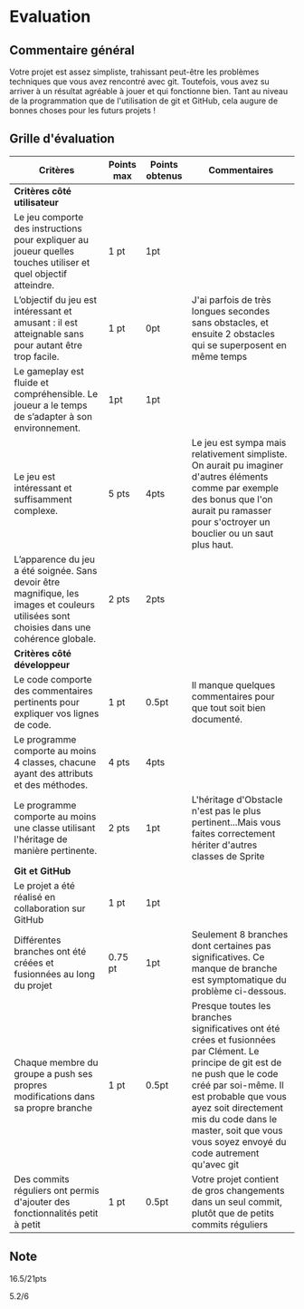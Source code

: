 # Evaluation
## Commentaire général
Votre projet est assez simpliste, trahissant peut-être les problèmes techniques que vous avez rencontré avec git. Toutefois, vous avez su arriver à un résultat agréable à jouer et qui fonctionne bien. Tant au niveau de la programmation que de l'utilisation de git et GitHub, cela augure de bonnes choses pour les futurs projets !
## Grille d'évaluation
| Critères                           | Points max | Points obtenus | Commentaires |
|-------------------------------------|------------|----------------|--------------|
| **Critères côté utilisateur**       |            |                |              |
| Le jeu comporte des instructions pour expliquer au joueur quelles touches utiliser et quel objectif atteindre. | 1 pt  | 1pt |  |
| L’objectif du jeu est intéressant et amusant : il est atteignable sans pour autant être trop facile. | 1 pt  |  0pt | J'ai parfois de très longues secondes sans obstacles, et ensuite 2 obstacles qui se superposent en même temps  |
| Le gameplay est fluide et compréhensible. Le joueur a le temps de s’adapter à son environnement. | 1pt  |  1pt | |
| Le jeu est intéressant et suffisamment complexe. | 5 pts  |  4pts | Le jeu est sympa mais relativement simpliste. On aurait pu imaginer d'autres éléments comme par exemple des bonus que l'on aurait pu ramasser pour s'octroyer un bouclier ou un saut plus haut.  |
| L’apparence du jeu a été soignée. Sans devoir être magnifique, les images et couleurs utilisées sont choisies dans une cohérence globale. | 2 pts  |  2pts | |
| **Critères côté développeur**       |            |                |              |
| Le code comporte des commentaires pertinents pour expliquer vos lignes de code. | 1 pt  |  0.5pt | Il manque quelques commentaires pour que tout soit bien documenté.  |
| Le programme comporte au moins 4 classes, chacune ayant des attributs et des méthodes. | 4 pts  |  4pts |   |
| Le programme comporte au moins une classe utilisant l'héritage de manière pertinente. | 2 pts  | 1pt  | L'héritage d'Obstacle n'est pas le plus pertinent...Mais vous faites correctement hériter d'autres classes de Sprite  |
| **Git et GitHub**                   |            |                |              |
| Le projet a été réalisé en collaboration sur GitHub| 1 pt  | 1pt  |   |
| Différentes branches ont été créées et fusionnées au long du projet| 0.75 pt  | 1pt  | Seulement 8 branches dont certaines pas significatives. Ce manque de branche est symptomatique du problème ci-dessous. |
| Chaque membre du groupe a push ses propres modifications dans sa propre branche| 1 pt  |  0.5pt | Presque toutes les branches significatives ont été crées et fusionnées par Clément. Le principe de git est de ne push que le code créé par soi-même. Il est probable que vous ayez soit directement mis du code dans le master, soit que vous vous soyez envoyé du code autrement qu'avec git|
| Des commits réguliers ont permis d'ajouter des fonctionnalités petit à petit| 1 pt  | 0.5pt  | Votre projet contient de gros changements dans un seul commit, plutôt que de petits commits réguliers |

## Note
16.5/21pts


5.2/6
